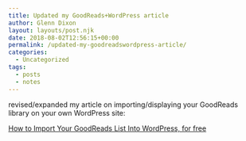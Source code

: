 ```yaml
---
title: Updated my GoodReads+WordPress article
author: Glenn Dixon
layout: layouts/post.njk
date: 2018-08-02T12:56:15+00:00
permalink: /updated-my-goodreadswordpress-article/
categories:
  - Uncategorized
tags:
  - posts
  - notes
---
```

revised/expanded my article on importing/displaying your GoodReads library on your own WordPress site:

<!-- excerpt -->
[How to Import Your GoodReads List Into WordPress, for free](https://glenn.thedixons.net/how-to-import-your-goodreads-list-into-wordpress-for-free/)